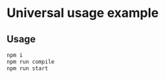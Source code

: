 Universal usage example
=======================

## Usage

```bash
npm i
npm run compile
npm run start
```
